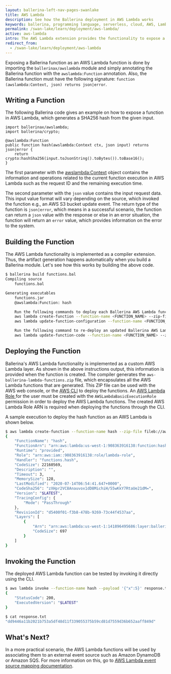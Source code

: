 ```yaml
---
layout: ballerina-left-nav-pages-swanlake
title: AWS Lambda
description: See how the Ballerina deployment in AWS Lambda works
keywords: ballerina, programming language, serverless, cloud, AWS, Lambda
permalink: /swan-lake/learn/deployment/aws-lambda/
active: aws-lambda
intro: The AWS Lambda extension provides the functionality to expose a Ballerina function as an AWS Lambda function.
redirect_from:
  - /swan-lake/learn/deployment/aws-lambda
---
```


Exposing a Ballerina function as an AWS Lambda function is done by importing the `ballerinax/awslambda` module and simply annotating the Ballerina function with the `awslambda:Function` annotation. Also, the Ballerina function must have the following signature: `function (awslambda:Context, json) returns json|error`. 

## Writing a Function

The following Ballerina code gives an example on how to expose a function in AWS Lambda, which generates a SHA256 hash from the given input. 

```ballerina
import ballerinax/awslambda;
import ballerina/crypto;

@awslambda:Function
public function hash(awslambda:Context ctx, json input) returns json|error {
    return crypto:hashSha256(input.toJsonString().toBytes()).toBase16();
}
```

The first parameter with the [awslambda:Context](/swan-lake/learn/api-docs/ballerina/awslambda/classes/Context.html) object contains the information and operations related to the current function execution in AWS Lambda such as the request ID and the remaining execution time. 

The second parameter with the `json` value contains the input request data. This input value format will vary depending on the source, which invoked the function e.g., an AWS S3 bucket update event. The return type of the function is `json|error`, which means in a successful scenario, the function can return a `json` value with the response or else in an error situation, the function will return an `error` value, which provides information on the error to the system.

## Building the Function

The AWS Lambda functionality is implemented as a compiler extension. Thus, the artifact generation happens automatically when you build a Ballerina module. Let's see how this works by building the above code. 

```bash
$ ballerina build functions.bal 
Compiling source
	functions.bal

Generating executables
	functions.jar
	@awslambda:Function: hash

	Run the following commands to deploy each Ballerina AWS Lambda function:
	aws lambda create-function --function-name <FUNCTION_NAME> --zip-file fileb://aws-ballerina-lambda-functions.zip --handler functions.<FUNCTION_NAME> --runtime provided --role <LAMBDA_ROLE_ARN> --timeout 10 --memory-size 1024
	aws lambda update-function-configuration --function-name <FUNCTION_NAME> --layers arn:aws:lambda:<REGION_ID>:141896495686:layer:ballerina:2

	Run the following command to re-deploy an updated Ballerina AWS Lambda function:
	aws lambda update-function-code --function-name <FUNCTION_NAME> --zip-file fileb://aws-ballerina-lambda-functions.zip
```

## Deploying the Function

Ballerina's AWS Lambda functionality is implemented as a custom AWS Lambda layer. As shown in the above instructions output, this information is provided when the function is created. The compiler generates the `aws-ballerina-lambda-functions.zip` file, which encapsulates all the AWS Lambda functions that are generated. This ZIP file can be used with the AWS web console, or the [AWS CLI](https://docs.aws.amazon.com/codedeploy/latest/userguide/getting-started-configure-cli.html) to deploy the functions. An [AWS Lambda Role ](https://console.aws.amazon.com/iam/home?#/roles) for the user must be created with the `AWSLambdaBasicExecutionRole` permission in order to deploy the AWS Lambda functions. The created AWS Lambda Role ARN is required when deploying the functions through the CLI. 

A sample execution to deploy the hash function as an AWS Lambda is shown below. 

```bash
$ aws lambda create-function --function-name hash --zip-file fileb://aws-ballerina-lambda-functions.zip --handler functions.hash --runtime provided --role arn:aws:iam::908363916138:role/lambda-role --layers arn:aws:lambda:us-west-1:141896495686:layer:ballerina:2
{
    "FunctionName": "hash",
    "FunctionArn": "arn:aws:lambda:us-west-1:908363916138:function:hash",
    "Runtime": "provided",
    "Role": "arn:aws:iam::908363916138:role/lambda-role",
    "Handler": "functions.hash",
    "CodeSize": 22160569,
    "Description": "",
    "Timeout": 3,
    "MemorySize": 128,
    "LastModified": "2020-07-14T06:54:41.647+0000",
    "CodeSha256": "zXHpr2VC8Anauvox1dD8MichiH/55wKkY7RtaUe21dM=",
    "Version": "$LATEST",
    "TracingConfig": {
        "Mode": "PassThrough"
    },
    "RevisionId": "d5400f01-f3b8-478b-9269-73c44f4537aa",
    "Layers": [
        {
            "Arn": "arn:aws:lambda:us-west-1:141896495686:layer:ballerina:2",
            "CodeSize": 697
        }
    ]
}
```

## Invoking the Function

The deployed AWS Lambda function can be tested by invoking it directly using the CLI. 

```bash
$ aws lambda invoke --function-name hash --payload '{"x":5}' response.txt 
{
    "StatusCode": 200,
    "ExecutedVersion": "$LATEST"
}

$ cat response.txt 
"dd9446a11b2021b753a5df48d11f339055375b59cd81d7559d36b652aaff849d"
```

## What's Next?

In a more practical scenario, the AWS Lambda functions will be used by associating them to an external event source such as Amazon DynamoDB or Amazon SQS. For more information on this, go to [AWS Lambda event source mapping documentation](https://docs.aws.amazon.com/lambda/latest/dg/invocation-eventsourcemapping.html).
